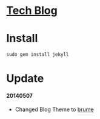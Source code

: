 [Tech Blog](http://jingxuanWang.github.io)
===========

Install
================

    sudo gem install jekyll

Update
================

#### 20140507

* Changed Blog Theme to [brume](https://github.com/aigarsdz/brume)
